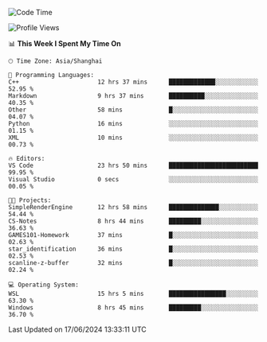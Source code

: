 <!--START_SECTION:waka-->
![Code Time](http://img.shields.io/badge/Code%20Time-1%2C783%20hrs%2023%20mins-blue)

![Profile Views](http://img.shields.io/badge/Profile%20Views-2-blue)

📊 **This Week I Spent My Time On** 

```text
🕑︎ Time Zone: Asia/Shanghai

💬 Programming Languages: 
C++                      12 hrs 37 mins      █████████████░░░░░░░░░░░░   52.95 % 
Markdown                 9 hrs 37 mins       ██████████░░░░░░░░░░░░░░░   40.35 % 
Other                    58 mins             █░░░░░░░░░░░░░░░░░░░░░░░░   04.07 % 
Python                   16 mins             ░░░░░░░░░░░░░░░░░░░░░░░░░   01.15 % 
XML                      10 mins             ░░░░░░░░░░░░░░░░░░░░░░░░░   00.73 % 

🔥 Editors: 
VS Code                  23 hrs 50 mins      █████████████████████████   99.95 % 
Visual Studio            0 secs              ░░░░░░░░░░░░░░░░░░░░░░░░░   00.05 % 

🐱‍💻 Projects: 
SimpleRenderEngine       12 hrs 58 mins      ██████████████░░░░░░░░░░░   54.44 % 
CS-Notes                 8 hrs 44 mins       █████████░░░░░░░░░░░░░░░░   36.63 % 
GAMES101-Homework        37 mins             █░░░░░░░░░░░░░░░░░░░░░░░░   02.63 % 
star_identification      36 mins             █░░░░░░░░░░░░░░░░░░░░░░░░   02.53 % 
scanline-z-buffer        32 mins             █░░░░░░░░░░░░░░░░░░░░░░░░   02.24 % 

💻 Operating System: 
WSL                      15 hrs 5 mins       ████████████████░░░░░░░░░   63.30 % 
Windows                  8 hrs 45 mins       █████████░░░░░░░░░░░░░░░░   36.70 % 
```


 Last Updated on 17/06/2024 13:33:11 UTC
<!--END_SECTION:waka-->